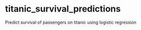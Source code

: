 # titanic_survival_predictions
Predict survival of passengers on titanic using logistic regression 
